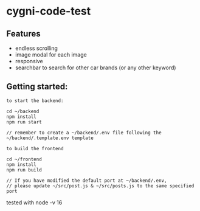 # cygni-code-test

## Features

- endless scrolling
- image modal for each image
- responsive
- searchbar to search for other car brands (or any other keyword)

## Getting started:

```
to start the backend:

cd ~/backend
npm install
npm run start

// remember to create a ~/backend/.env file following the ~/backend/.template.env template
```

```
to build the frontend

cd ~/frontend
npm install
npm run build

// If you have modified the default port at ~/backend/.env,
// please update ~/src/post.js & ~/src/posts.js to the same specified port
```

tested with node -v 16

